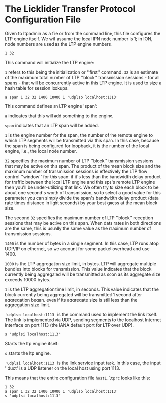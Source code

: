 # The Licklider Transfer Protocol Configuration File

Given to ltpadmin as a file or from the command line, this file configures the LTP engine itself. We will assume the local IPN node number is 1; in ION, node numbers are used as the LTP engine numbers.

````
1 32
````

This command will initialize the LTP engine:

`1` refers to this being the initialization or ''first'' command.
`32` is an estimate of the maximum total number of LTP ''block'' transmission sessions - for all spans - that will be concurrently active in this LTP engine. It is used to size a hash table for session lookups.


````
a span 1 32 32 1400 10000 1 'udplso localhost:1113'
````

This command defines an LTP engine 'span':

`a` indicates that this will add something to the engine.

`span` indicates that an LTP span will be added.

`1` is the engine number for the span, the number of the remote engine to which LTP segments will be transmitted via this span. In this case, because the span is being configured for loopback, it is the number of the local engine, i.e., the local node number.

`32` specifies the maximum number of LTP ''block'' transmission sessions that may be active on this span. The product of the mean block size and the maximum number of transmission sessions is effectively the LTP flow control ''window'' for this span: if it's less than the bandwidth delay product for traffic between the local LTP engine and this spa's remote LTP engine then you'll be under-utilizing that link. We often try to size each block to be about one second's worth of transmission, so to select a good value for this parameter you can simply divide the span's bandwidth delay product (data rate times distance in light seconds) by your best guess at the mean block size.

The second `32` specifies the maximum number of LTP ''block'' reception sessions that may be active on this span. When data rates in both directions are the same, this is usually the same value as the maximum number of transmission sessions.

`1400` is the number of bytes in a single segment. In this case, LTP runs atop UDP/IP on ethernet, so we account for some packet overhead and use 1400.

`1000` is the LTP aggregation size limit, in bytes. LTP will aggregate multiple bundles into blocks for transmission. This value indicates that the block currently being aggregated will be transmitted as soon as its aggregate size exceeds 10000 bytes.

`1` is the LTP aggregation time limit, in seconds. This value indicates that the block currently being aggregated will be transmitted 1 second after aggregation began, even if its aggregate size is still less than the aggregation size limit.

````'udplso localhost:1113'```` is the command used to implement the link itself. The link is implemented via UDP, sending segments to the localhost Internet interface on port 1113 (the IANA default port for LTP over UDP).


````
s 'udplsi localhost:1113'
````

Starts the ltp engine itself:

`s` starts the ltp engine.

`'udplsi localhost:1113'` is the link service input task. In this case, the input ''duct' is a UDP listener on the local host using port 1113.

This means that the entire configuration file `host1.ltprc` looks like this:


````
1 32
a span 1 32 32 1400 10000 1 'udplso localhost:1113'
s 'udplsi localhost:1113'
````

